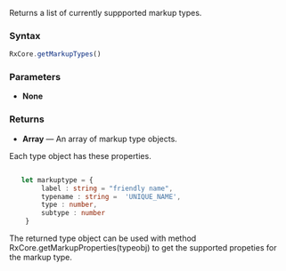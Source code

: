 Returns a list of currently suppported markup types.

### Syntax

```typescript
RxCore.getMarkupTypes()
```

### Parameters

- **None**

### Returns

- **Array** — An array of markup type objects.

Each type object has these properties.


```typescript

   let markuptype = {
        label : string = "friendly name",
        typename : string =  'UNIQUE_NAME', 
        type : number, 
        subtype : number
    }
```
The returned type object can be used with method RxCore.getMarkupProperties(typeobj) to get the supported propeties for the markup type.

